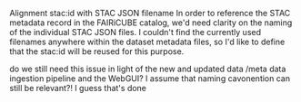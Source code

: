 Alignment stac:id with STAC JSON filename
In order to reference the STAC metadata record in the FAIRiCUBE catalog, we'd need clarity on the naming of the individual STAC JSON files. I couldn't find the currently used filenames anywhere within the dataset metadata files, so I'd like to define that the stac:id will be reused for this purpose.

do we still need this issue in light of the new and updated data /meta data ingestion pipeline and the WebGUI? I assume that naming cavonention can still be relevant?!
I guess that's done